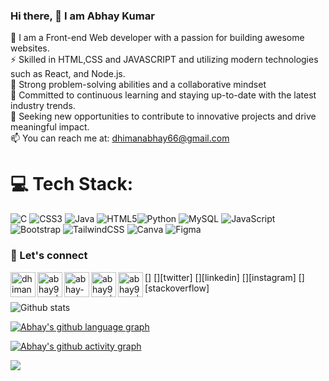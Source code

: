 ### Hi there,  👋 I am Abhay Kumar

<!--
**abhay9319/abhay9319** is a ✨ _special_ ✨ repository because its `README.md` (this file) appears on your GitHub profile.

Here are some ideas to get you started:

- 🔭 I’m currently working on ...
- 🌱 I’m currently learning ...
- 👯 I’m looking to collaborate on ...
- 🤔 I’m looking for help with ...
- 💬 Ask me about ...
- 📫 How to reach me: ...
- 😄 Pronouns: ...
- ⚡ Fun fact: ...
-->
🔭 I am a Front-end Web developer with a passion for building awesome websites.            
⚡ Skilled in HTML,CSS and JAVASCRIPT and utilizing modern technologies such as React, and Node.js.        
🤔 Strong problem-solving abilities and a collaborative mindset            
💬 Committed to continuous learning and staying up-to-date with the latest industry trends.        
🌱 Seeking new opportunities to contribute to innovative projects and drive meaningful impact.   
📫 You can reach me at: dhimanabhay66@gmail.com

# 💻 Tech Stack:
![C](https://img.shields.io/badge/c-%2300599C.svg?style=for-the-badge&logo=c&logoColor=white)  ![CSS3](https://img.shields.io/badge/css3-%231572B6.svg?style=for-the-badge&logo=css3&logoColor=white)  ![Java](https://img.shields.io/badge/java-%23ED8B00.svg?style=for-the-badge&logo=java&logoColor=white) ![HTML5](https://img.shields.io/badge/html5-%23E34F26.svg?style=for-the-badge&logo=html5&logoColor=white)![Python](https://img.shields.io/badge/python-3670A0?style=for-the-badge&logo=python&logoColor=ffdd54) ![MySQL](https://img.shields.io/badge/mysql-%2300f.svg?style=for-the-badge&logo=mysql&logoColor=white) ![JavaScript](https://img.shields.io/badge/javascript-%23323330.svg?style=for-the-badge&logo=javascript&logoColor=%23F7DF1E) ![Bootstrap](https://img.shields.io/badge/bootstrap-%23563D7C.svg?style=for-the-badge&logo=bootstrap&logoColor=white) ![TailwindCSS](https://img.shields.io/badge/tailwindcss-%2338B2AC.svg?style=for-the-badge&logo=tailwind-css&logoColor=white) ![Canva](https://img.shields.io/badge/Canva-%2300C4CC.svg?style=for-the-badge&logo=Canva&logoColor=white) 	![Figma](https://img.shields.io/badge/figma-%23F24E1E.svg?style=for-the-badge&logo=figma&logoColor=white)

### 📝 Let's connect

[<img align = "left" alt="dhimanabhay66 | Gmail" width="40px" src="https://img.icons8.com/color/48/gmail-new.png"/>]
[<img align="left" alt="abhay9319 | Twitter" width="40px" src="https://img.icons8.com/fluent/48/000000/twitter.png" />][twitter]
[<img align="left" alt="abhay-kumar-60a313221 | LinkedIn" width="40px" src="https://img.icons8.com/color/48/000000/linkedin.png" />][linkedin]
[<img align="left" alt="abhay9319 | Instagram" width="40px" src="https://img.icons8.com/fluent/48/000000/instagram-new.png" />][instagram]
[<img align="left" alt="abhay9319 | StackOverflow" width="40px" src="https://img.icons8.com/color/48/stackoverflow.png" />][stackoverflow]
<br>

![Github stats](https://github-readme-stats.vercel.app/api?username=abhay9319&theme=react)

 [![Abhay's github language graph](https://github-readme-stats.vercel.app/api/top-langs/?username=abhay9319&layout=compact&theme=react)](https://github-readme-stats.vercel.app/api/top-langs/?username=abhay9319&layout=compact&theme=react)

[![Abhay's github activity graph](https://github-readme-activity-graph.vercel.app/graph?username=abhay9319&theme=react)](https://github.com/ashutosh00710/github-readme-activity-graph)

[![](https://visitcount.itsvg.in/api?id=abhay9319&icon=0&color=0)](https://visitcount.itsvg.in)
